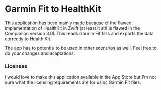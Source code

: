 # Garmin Fit to HealthKit
This application has been mainly made because of the flawed implementation of HealthKit in Zwift (at least it still is flawed in the Companion version 3.0). This reads Garmin Fit files and exports the data correctly to Health Kit.

The app has to potential to be used in other scenarios as well. Feel free to do your changes and adaptations.

### Licenses
I would love to make this application available in the App Store but I'm not sure what the licensing requirements are for using Garmin Fit files.